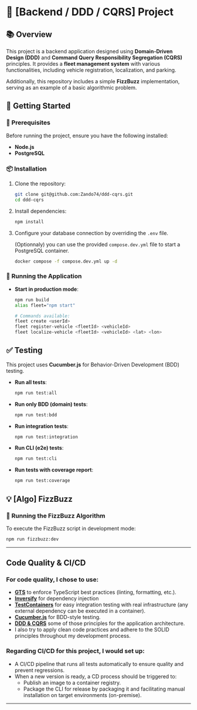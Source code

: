 # 🏰 [Backend / DDD / CQRS] Project

## 📚 Overview

This project is a backend application designed using **Domain-Driven Design (DDD)** and **Command Query Responsibility Segregation (CQRS)** principles. It provides a **fleet management system** with various functionalities, including vehicle registration, localization, and parking.  

Additionally, this repository includes a simple **FizzBuzz** implementation, serving as an example of a basic algorithmic problem.

## 🚀 Getting Started

### 📌 Prerequisites

Before running the project, ensure you have the following installed:

- **Node.js**  
- **PostgreSQL** 

### 📦 Installation

1. Clone the repository:  
   ```sh
   git clone git@github.com:Zando74/ddd-cqrs.git
   cd ddd-cqrs
   ```
2. Install dependencies:  
   ```sh
   npm install
   ```
3. Configure your database connection by overriding the `.env` file.

    (Optionnaly) you can use the provided `compose.dev.yml` file to start a PostgreSQL container.
    ```sh
    docker compose -f compose.dev.yml up -d
    ```

### 🏃 Running the Application

- **Start in production mode**:  
  ```sh
  npm run build
  alias fleet="npm start"

  # Commands available:
  fleet create <userId>
  fleet register-vehicle <fleetId> <vehicleId>
  fleet localize-vehicle <fleetId> <vehicleId> <lat> <lon>
  ```
## ✅ Testing

This project uses **Cucumber.js** for Behavior-Driven Development (BDD) testing.

- **Run all tests**:  
  ```sh
  npm run test:all
  ```
- **Run only BDD (domain) tests**:  
  ```sh
  npm run test:bdd
  ```
- **Run integration tests**:  
  ```sh
  npm run test:integration
  ```
- **Run CLI (e2e) tests**:  
  ```sh
  npm run test:cli
  ```
- **Run tests with coverage report**:  
  ```sh
  npm run test:coverage
  ```

## 💡 [Algo] FizzBuzz

### 📌 Running the FizzBuzz Algorithm

To execute the FizzBuzz script in development mode:

```sh
npm run fizzbuzz:dev
```

---

## Code Quality & CI/CD

### For code quality, I chose to use:
- [**GTS**](https://github.com/google/gts) to enforce TypeScript best practices (linting, formatting, etc.).
- [**Inversify**](https://inversify.io) for dependency injection
- [**TestContainers**](https://testcontainers.com) for easy integration testing with real infrastructure (any external dependency can be executed in a container).
- [**Cucumber.js**](https://cucumber.io/docs/) for BDD-style testing.
- [**DDD & CQRS**](https://martinfowler.com/tags/domain%20driven%20design.html) some of those principles for the application architecture.
- I also try to apply clean code practices and adhere to the SOLID principles throughout my development process.

### Regarding CI/CD for this project, I would set up:
- A CI/CD pipeline that runs all tests automatically to ensure quality and prevent regressions.
- When a new version is ready, a CD process should be triggered to:
  - Publish an image to a container registry.
  - Package the CLI for release by packaging it and facilitating manual installation on target environments (on-premise).
---


